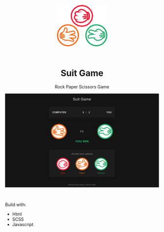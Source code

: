 <div align="center" style="padding:1.8rem 1rem;"  >
    <img  src="./img/LOGO.png" alt="Logo">
</div>

<div align="center" >
  <h1 style="font-weight: bold;">Suit Game</h1>
</div>

<div align="center" >
  <p >Rock Paper Scissors Game</p>
</div>

![demo](https://raw.githubusercontent.com/MuhammadAkbar11/rock-paper-scissors/main/img/SS.png)

<br>

Build with:

- Html
- SCSS
- Javascript
